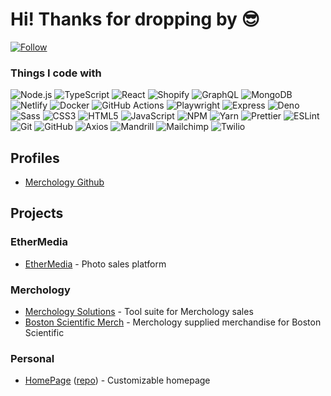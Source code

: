 # Hi! Thanks for dropping by 😎

[![Follow](https://img.shields.io/github/followers/AustinPoulson?label=Follow&style=social)](https://github.com/AustinPoulson)

### Things I code with
![Node.js](https://img.shields.io/badge/Node.js-339933?logo=node.js&logoColor=white&style=flat)
![TypeScript](https://img.shields.io/badge/TypeScript-3178C6?logo=typescript&logoColor=white&style=flat)
![React](https://img.shields.io/badge/React-61DAFB?logo=react&logoColor=white&style=flat)
![Shopify](https://img.shields.io/badge/Shopify-95BF47?logo=shopify&logoColor=white&style=flat)
![GraphQL](https://img.shields.io/badge/GraphQL-E10098?logo=graphql&logoColor=white&style=flat)
![MongoDB](https://img.shields.io/badge/MongoDB-47A248?logo=mongodb&logoColor=white&style=flat)
![Netlify](https://img.shields.io/badge/Netlify-00C7B7?logo=netlify&logoColor=white&style=flat)
![Docker](https://img.shields.io/badge/Docker-2496ED?logo=docker&logoColor=white&style=flat)
![GitHub Actions](https://img.shields.io/badge/GitHub%20Actions-2088FF?logo=githubactions&logoColor=white&style=flat)
![Playwright](https://img.shields.io/badge/Playwright-45BA4F?logo=playwright&logoColor=white&style=flat)
![Express](https://img.shields.io/badge/Express-000000?logo=express&logoColor=white&style=flat)
![Deno](https://img.shields.io/badge/Deno-000000?logo=deno&logoColor=white&style=flat)
![Sass](https://img.shields.io/badge/Sass-CC6699?logo=sass&logoColor=white&style=flat)
![CSS3](https://img.shields.io/badge/CSS3-1572B6?logo=css3&logoColor=white&style=flat)
![HTML5](https://img.shields.io/badge/HTML5-E34F26?logo=html5&logoColor=white&style=flat)
![JavaScript](https://img.shields.io/badge/JavaScript-F7DF1E?logo=javascript&logoColor=black&style=flat)
![NPM](https://img.shields.io/badge/NPM-CB3837?logo=npm&logoColor=white&style=flat)
![Yarn](https://img.shields.io/badge/Yarn-2C8EBB?logo=yarn&logoColor=white&style=flat)
![Prettier](https://img.shields.io/badge/Prettier-F7B93E?logo=prettier&logoColor=white&style=flat)
![ESLint](https://img.shields.io/badge/ESLint-4B32C3?logo=eslint&logoColor=white&style=flat)
![Git](https://img.shields.io/badge/Git-F05032?logo=git&logoColor=white&style=flat)
![GitHub](https://img.shields.io/badge/GitHub-181717?logo=github&logoColor=white&style=flat)
![Axios](https://img.shields.io/badge/Axios-5A29E4?logo=axios&logoColor=white&style=flat)
![Mandrill](https://img.shields.io/badge/Mandrill-F96B41?logo=mailchimp&logoColor=white&style=flat)
![Mailchimp](https://img.shields.io/badge/Mailchimp-FFE01B?logo=mailchimp&logoColor=black&style=flat)
![Twilio](https://img.shields.io/badge/Twilio-F22F46?logo=twilio&logoColor=white&style=flat)





## Profiles
- [Merchology Github](https://github.com/AustinMerchology)

## Projects
### EtherMedia
- [EtherMedia](https://ethermedia.app/) - Photo sales platform
### Merchology
- [Merchology Solutions](https://github.com/AustinPoulson/AustinPoulson/blob/071d043478f71baa14d589c3e5114931893178d5/projects/Merchology/MerchologySolutions.md) - Tool suite for Merchology sales
- [Boston Scientific Merch](https://github.com/AustinPoulson/AustinPoulson/blob/main/projects/BostonScientificMerch.md) - Merchology supplied merchandise for Boston Scientific
### Personal
- [HomePage](https://austinpoulson.github.io/HomePage/) ([repo](https://github.com/AustinPoulson/HomePage)) - Customizable homepage

<!--
**AustinPoulson/AustinPoulson** is a ✨ _special_ ✨ repository because its `README.md` (this file) appears on your GitHub profile.

Here are some ideas to get you started:

- 🔭 I’m currently working on ...
- 🌱 I’m currently learning ...
- 👯 I’m looking to collaborate on ...
- 🤔 I’m looking for help with ...
- 💬 Ask me about ...
- 📫 How to reach me: ...
- 😄 Pronouns: ...
- ⚡ Fun fact: ...
-->

